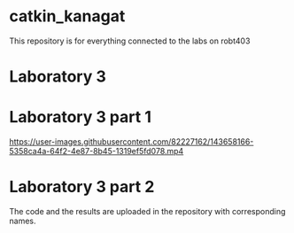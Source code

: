 # catkin_kanagat
This repository is for everything connected to the labs on robt403

# Laboratory 3
# Laboratory 3 part 1


https://user-images.githubusercontent.com/82227162/143658166-5358ca4a-64f2-4e87-8b45-1319ef5fd078.mp4
# Laboratory 3 part 2

The code and the results are uploaded in the repository with corresponding names.
